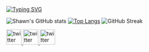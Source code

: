 [![Typing SVG](https://readme-typing-svg.herokuapp.com?font=Instrument+Sans&size=25&duration=1500&pause=800&color=41B883&multiline=true&width=435&lines=Ohayogozaimasu%2C+I+am+Shawn+Kok!+%F0%9F%90%B8)](https://git.io/typing-svg)

![Shawn's GitHub stats](https://github-readme-stats-jet-xi-11.vercel.app/api?username=Kok-je&show_icons=true&theme=vue&hide_border=true&count_private=true&include_all_commits=true)
[![Top Langs](https://github-readme-stats-jet-xi-11.vercel.app/api/top-langs/?username=Kok-je&size_weight=0.5&count_weight=0.5&layout=donut&theme=vue&bg_color=00000000&hide_border=true&hide=css,html&langs_count=4)](https://github.com/anuraghazra/github-readme-stats)
![GitHub Streak](https://streak-stats.demolab.com?user=Kok-je&count_private=true&theme=vue&border_radius=20)

<div align="start">
<a href="https://twitter.com/shawn_kok" target="_blank" rel="noreferrer">
<img  alt="twitter" height="40px" style="padding-right:30px padding-left:30px" src="https://cdn2.iconfinder.com/data/icons/threads-by-instagram/24/x-logo-twitter-new-brand-contained-1024.png"/>
</a>
<a href="https://www.linkedin.com/in/shawn-kok/" target="_blank" rel="noreferrer">
<img  alt="twitter" height="40px" style="padding-right:30px padding-left:30px" src="https://cdn1.iconfinder.com/data/icons/logotypes/32/square-linkedin-1024.png"/>
</a>
<a href="https://shawnkok.com/" target="_blank" rel="noreferrer">
<img  alt="twitter" height="40px" style="padding-right:30px padding-left:30px" src="https://shawnkok.com/logokok.png"/>
</a>
</div>
